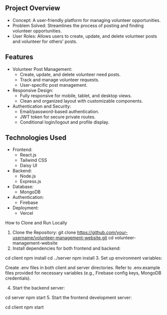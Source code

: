 
## Project Overview
- Concept: A user-friendly platform for managing volunteer opportunities.
- Problem Solved: Streamlines the process of posting and finding volunteer opportunities.
- User Roles: Allows users to create, update, and delete volunteer posts and volunteer for others' posts.

## Features
- Volunteer Post Management:
  - Create, update, and delete volunteer need posts.
  - Track and manage volunteer requests.
  - User-specific post management.
- Responsive Design:
  - Fully responsive for mobile, tablet, and desktop views.
  - Clean and organized layout with customizable components.
- Authentication and Security:
  - Email/password-based authentication.
  - JWT token for secure private routes.
  - Conditional login/logout and profile display.

## Technologies Used
- Frontend:
  - React.js
  - Tailwind CSS
  - Daisy UI
- Backend:
  - Node.js
  - Express.js
- Database:
  - MongoDB
- Authentication:
  - Firebase
- Deployment:
  - Vercel

How to Clone and Run Locally
1. Clone the Repository:
git clone https://github.com/your-username/volunteer-management-website.git
cd volunteer-management-website
2. Install dependencies for both frontend and backend:

cd client
npm install
cd ../server
npm install
3. Set up environment variables:

 Create .env files in both client and server directories.
Refer to .env.example files provided for necessary variables (e.g., Firebase config keys, MongoDB credentials).

4. Start the backend server:

cd server
npm start
5. Start the frontend development server:

cd client
npm start

